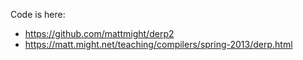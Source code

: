 Code is here:

- https://github.com/mattmight/derp2
- https://matt.might.net/teaching/compilers/spring-2013/derp.html
